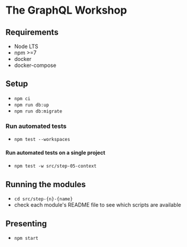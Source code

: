 # The GraphQL Workshop

## Requirements

- Node LTS
- npm >=7
- docker
- docker-compose

## Setup

- `npm ci`
- `npm run db:up`
- `npm run db:migrate`

### Run automated tests

- `npm test --workspaces`

#### Run automated tests on a single project

- `npm test -w src/step-05-context`

## Running the modules

- `cd src/step-{n}-{name}`
- check each module's README file to see which scripts are available

## Presenting

- `npm start`

